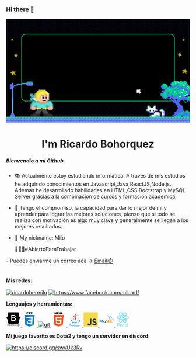 ### Hi there 👋
![](https://github.com/RoyalMiloRH/RoyalMiloRH/blob/main/Presentacion.gif)
<h1 align="center">I'm Ricardo Bohorquez</h1>
    <h5 align="left">Bienvendio a mi Github </h5> 
    <ul>
        <li><p>📚 Actualmente estoy estudiando informatica. A traves de mis estudios he adquirido conocimientos en Javascript,Java,ReactJS,Node.js. Ademas he desarrollado habilidades en HTML,CSS,Bootstrap y MySQL Server gracias a la combinacion de cursos y formacion academica.</p></li>
        <li><p>🙂 Tengo el compromiso, la capacidad para dar lo mejor de mí y aprender para lograr las mejores soluciones, pienso que si todo se realiza con motivación es algo muy clave y generalmente se llegan a los mejores resultados.</p></li>
        <li><p>👾 My nickname: Milo</p></li>
        <p align="left">👨🏻‍🔧#AbiertoParaTrabajar</p>
    </ul>
- Puedes enviarme un  correo aca -> <a href="miloxd@hotmail.es">Email📫</a>
<br><br>
<p align="left"><strong>Mis redes:</strong></p>
<p align="left">
<a href="https://linkedin.com/in/ricardohermilo" target="blank"><img align="center" src="https://raw.githubusercontent.com/rahuldkjain/github-profile-readme-generator/master/src/images/icons/Social/linked-in-alt.svg" alt="ricardohermilo" height="30" width="40" /></a>
<a href="https://www.facebook.com/miloxd/" target="blank"><img align="center" src="https://raw.githubusercontent.com/rahuldkjain/github-profile-readme-generator/master/src/images/icons/Social/facebook.svg" alt="https://www.facebook.com/miloxd/" height="30" width="40" /></a>
</p>

<p align="left"><strong>Lenguajes y herramientas:</strong></p>
<p align="left"> <a href="https://getbootstrap.com" target="_blank" rel="noreferrer"> <img src="https://raw.githubusercontent.com/devicons/devicon/master/icons/bootstrap/bootstrap-plain-wordmark.svg" alt="bootstrap" width="40" height="40"/> </a> <a href="https://www.w3schools.com/css/" target="_blank" rel="noreferrer"> <img src="https://raw.githubusercontent.com/devicons/devicon/master/icons/css3/css3-original-wordmark.svg" alt="css3" width="40" height="40"/> </a> <a href="https://git-scm.com/" target="_blank" rel="noreferrer"> <img src="https://www.vectorlogo.zone/logos/git-scm/git-scm-icon.svg" alt="git" width="40" height="40"/> </a> <a href="https://www.w3.org/html/" target="_blank" rel="noreferrer"> <img src="https://raw.githubusercontent.com/devicons/devicon/master/icons/html5/html5-original-wordmark.svg" alt="html5" width="40" height="40"/> </a> <a href="https://www.java.com" target="_blank" rel="noreferrer"> <img src="https://raw.githubusercontent.com/devicons/devicon/master/icons/java/java-original.svg" alt="java" width="40" height="40"/> </a> <a href="https://developer.mozilla.org/en-US/docs/Web/JavaScript" target="_blank" rel="noreferrer"> <img src="https://raw.githubusercontent.com/devicons/devicon/master/icons/javascript/javascript-original.svg" alt="javascript" width="40" height="40"/> </a> <a href="https://www.mysql.com/" target="_blank" rel="noreferrer"> <img src="https://raw.githubusercontent.com/devicons/devicon/master/icons/mysql/mysql-original-wordmark.svg" alt="mysql" width="40" height="40"/> </a> <a href="https://reactjs.org/" target="_blank" rel="noreferrer"> <img src="https://raw.githubusercontent.com/devicons/devicon/master/icons/react/react-original-wordmark.svg" alt="react" width="40" height="40"/> </a> </p>

<p align="left"><strong>Mi juego favorito es Dota2 y tengo un servidor en discord:</strong></p>
<a href="https://discord.gg/js5Vh4r6aS" target="blank"><img align="center" src="https://raw.githubusercontent.com/rahuldkjain/github-profile-readme-generator/master/src/images/icons/Social/discord.svg" alt="https://discord.gg/swyUk3Rv" height="30" width="40" /></a>

![<p href="https://www.facebook.com/MiloxD/"></p>](https://github.com/RoyalMiloRH/RoyalMiloRH/assets/101130288/c0c477cb-2c28-4bd4-802c-181cbb441c89)
